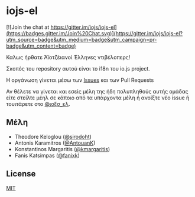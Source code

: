 iojs-el
=======

[![Join the chat at https://gitter.im/iojs/iojs-el](https://badges.gitter.im/Join%20Chat.svg)](https://gitter.im/iojs/iojs-el?utm_source=badge&utm_medium=badge&utm_campaign=pr-badge&utm_content=badge)

Καλως ήρθατε Άϊοτζέιανοί Έλληνες ντιβέλοπερς!

Σκοπός του repository αυτού είναι το i18n του io.js project.

Η οργάνωση γίνεται μέσω των [Issues](https://github.com/iojs/iojs-el/issues) και των Pull Requests

Αν θέλετε να γίνεται και εσείς μέλη της ήδη πολυπληθούς αυτής ομάδας είτε στείλτε μέηλ σε κάποιο από τα υπάρχοντα μέλη ή ανοίξτε νέο issue ή τουιτάρετε στο [@ιοξσ_ελ](https://twitter.com/iojs_el).


## Μέλη

* Theodore Keloglou ([@sirodoht](https://github.com/sirodoht))
* Antonis Karamitros ([@AntouanK](https://github.com/AntouanK))
* Konstantinos Margaritis ([@kmargaritis](https://github.com/kmargaritis))
* Fanis Katsimpas ([@fanixk](https://github.com/fanixk))

## License

[MIT](LICENSE)
